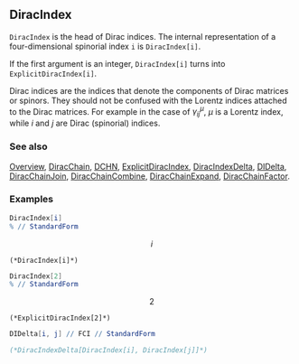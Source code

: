## DiracIndex

`DiracIndex` is the head of Dirac indices. The internal representation of a four-dimensional spinorial index `i` is `DiracIndex[i]`.

If the first argument is an integer, `DiracIndex[i]` turns into `ExplicitDiracIndex[i]`.

Dirac indices are the indices that denote the components of Dirac matrices or spinors. They should not be confused with the Lorentz indices attached to the Dirac matrices. For example in the case of $\gamma_{ij}^{\mu}$,  $\mu$ is a Lorentz index, while $i$ and $j$ are Dirac (spinorial) indices.

### See also

[Overview](Extra/FeynCalc.md), [DiracChain](DiracChain.md), [DCHN](DCHN.md), [ExplicitDiracIndex](ExplicitDiracIndex.md), [DiracIndexDelta](DiracIndexDelta.md), [DIDelta](DIDelta.md), [DiracChainJoin](DiracChainJoin.md), [DiracChainCombine](DiracChainCombine.md), [DiracChainExpand](DiracChainExpand.md), [DiracChainFactor](DiracChainFactor.md).

### Examples

```mathematica
DiracIndex[i]
% // StandardForm
```

$$i$$

```
(*DiracIndex[i]*)
```

```mathematica
DiracIndex[2]
% // StandardForm
```

$$2$$

```
(*ExplicitDiracIndex[2]*)
```

```mathematica
DIDelta[i, j] // FCI // StandardForm

(*DiracIndexDelta[DiracIndex[i], DiracIndex[j]]*)
```
